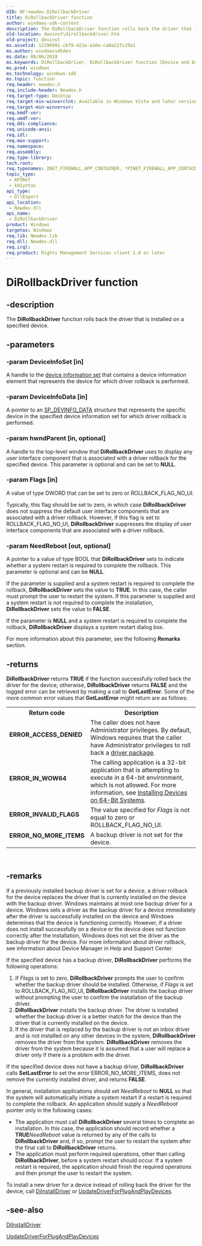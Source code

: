 ```yaml
---
UID: NF:newdev.DiRollbackDriver
title: DiRollbackDriver function
author: windows-sdk-content
description: The DiRollbackDriver function rolls back the driver that is installed on a specified device.
old-location: devinst\dirollbackdriver.htm
old-project: devinst
ms.assetid: 12296991-cbf9-421e-a16e-ca8a22fc29a1
ms.author: windowssdkdev
ms.date: 08/06/2018
ms.keywords: DiRollbackDriver, DiRollbackDriver function [Device and Driver Installation], devinst.dirollbackdriver, di-rtns_982c291b-0aad-475c-ba3a-0e08ab0f584a.xml, newdev/DiRollbackDriver
ms.prod: windows
ms.technology: windows-sdk
ms.topic: function
req.header: newdev.h
req.include-header: Newdev.h
req.target-type: Desktop
req.target-min-winverclnt: Available in Windows Vista and later versions of Windows.
req.target-min-winversvr: 
req.kmdf-ver: 
req.umdf-ver: 
req.ddi-compliance: 
req.unicode-ansi: 
req.idl: 
req.max-support: 
req.namespace: 
req.assembly: 
req.type-library: 
tech.root: 
req.typenames: INET_FIREWALL_APP_CONTAINER, *PINET_FIREWALL_APP_CONTAINER
topic_type:
 - APIRef
 - kbSyntax
api_type:
 - DllExport
api_location:
 - Newdev.dll
api_name:
 - DiRollbackDriver
product: Windows
targetos: Windows
req.lib: Newdev.lib
req.dll: Newdev.dll
req.irql: 
req.product: Rights Management Services client 1.0 or later
---
```


# DiRollbackDriver function


## -description


The <b>DiRollbackDriver</b> function rolls back the driver that is installed on a specified device.


## -parameters




### -param DeviceInfoSet [in]

A handle to the <a href="devinst.device_information_sets">device information set</a> that contains a device information element that represents the device for which driver rollback is performed.


### -param DeviceInfoData [in]

A pointer to an <a href="https://msdn.microsoft.com/library/windows/hardware/ff552344">SP_DEVINFO_DATA</a> structure that represents the specific device in the specified device information set for which driver rollback is performed.


### -param hwndParent [in, optional]

A handle to the top-level window that <b>DiRollbackDriver</b> uses to display any user interface component that is associated with a driver rollback for the specified device. This parameter is optional and can be set to <b>NULL</b>.


### -param Flags [in]

A value of type DWORD that can be set to zero or ROLLBACK_FLAG_NO_UI. 

Typically, this flag should be set to zero, in which case <b>DiRollbackDriver</b> does not suppress the default user interface components that are associated with a driver rollback. However, if this flag is set to ROLLBACK_FLAG_NO_UI, <b>DiRollbackDriver</b> suppresses the display of user interface components that are associated with a driver rollback. 


### -param NeedReboot [out, optional]

A pointer to a value of type BOOL that <b>DiRollbackDriver</b> sets to indicate whether a system restart is required to complete the rollback. This parameter is optional and can be <b>NULL</b>. 

If the parameter is supplied and a system restart is required to complete the rollback, <b>DiRollbackDriver</b> sets the value to <b>TRUE</b>. In this case, the caller must prompt the user to restart the system. If this parameter is supplied and a system restart is not required to complete the installation, <b>DiRollbackDriver</b> sets the value to <b>FALSE</b>. 

If the parameter is <b>NULL</b> and a system restart is required to complete the rollback, <b>DiRollbackDriver</b> displays a system restart dialog box. 

For more information about this parameter, see the following <b>Remarks</b> section. 


## -returns



<b>DiRollbackDriver</b> returns <b>TRUE</b> if the function successfully rolled back the driver for the device; otherwise, <b>DiRollbackDriver</b> returns <b>FALSE</b> and the logged error can be retrieved by making a call to <b>GetLastError</b>. Some of the more common error values that <b>GetLastError</b> might return are as follows:

<table>
<tr>
<th>Return code</th>
<th>Description</th>
</tr>
<tr>
<td width="40%">
<dl>
<dt><b>ERROR_ACCESS_DENIED</b></dt>
</dl>
</td>
<td width="60%">
The caller does not have Administrator privileges. By default, Windows requires that the caller have Administrator privileges to roll back a <a href="https://msdn.microsoft.com/en-us/library/windows/hardware/ff544817">driver package</a>.

</td>
</tr>
<tr>
<td width="40%">
<dl>
<dt><b>ERROR_IN_WOW64</b></dt>
</dl>
</td>
<td width="60%">
The calling application is a 32-bit application that is attempting to execute in a 64-bit environment, which is not allowed. For more information, see <a href="devinst.device_installations_on_64_bit_systems">Installing Devices on 64-Bit Systems</a>.

</td>
</tr>
<tr>
<td width="40%">
<dl>
<dt><b>ERROR_INVALID_FLAGS</b></dt>
</dl>
</td>
<td width="60%">
The value specified for <i>Flags</i> is not equal to zero or ROLLBACK_FLAG_NO_UI.

</td>
</tr>
<tr>
<td width="40%">
<dl>
<dt><b>ERROR_NO_MORE_ITEMS</b></dt>
</dl>
</td>
<td width="60%">
A backup driver is not set for the device.

</td>
</tr>
</table>
 




## -remarks



If a previously installed backup driver is set for a device, a driver rollback for the device replaces the driver that is currently installed on the device with the backup driver. Windows maintains at most one backup driver for a device. Windows sets a driver as the backup driver for a device immediately after the driver is successfully installed on the device and Windows determines that the device is functioning correctly. However, if a driver does not install successfully on a device or the device does not function correctly after the installation, Windows does not set the driver as the backup driver for the device. For more information about driver rollback, see information about Device Manager in Help and Support Center.

If the specified device has a backup driver, <b>DiRollbackDriver</b> performs the following operations:

<ol>
<li>
If <i>Flags</i> is set to zero, <b>DiRollbackDriver</b> prompts the user to confirm whether the backup driver should be installed. Otherwise, if <i>Flags</i> is set to ROLLBACK_FLAG_NO_UI, <b>DiRollbackDriver</b> installs the backup driver without prompting the user to confirm the installation of the backup driver.

</li>
<li>
<b>DiRollbackDriver</b> installs the backup driver. The driver is installed whether the backup driver is a better match for the device than the driver that is currently installed on the device.

</li>
<li>
If the driver that is replaced by the backup driver is not an inbox driver and is not installed on any other devices in the system, <b>DiRollbackDriver</b> removes the driver from the system. <b>DiRollbackDriver</b> removes the driver from the system because it is assumed that a user will replace a driver only if there is a problem with the driver. 

</li>
</ol>
If the specified device does not have a backup driver, <b>DiRollbackDriver</b> calls <b>SetLastError</b> to set the error ERROR_NO_MORE_ITEMS, does not remove the currently installed driver, and returns <b>FALSE</b>.

In general, installation applications should set <i>NeedReboot</i> to <b>NULL</b> so that the system will automatically initiate a system restart if a restart is required to complete the rollback. An application should supply a <i>NeedReboot</i> pointer only in the following cases:

<ul>
<li>
The application must call <b>DiRollbackDriver</b> several times to complete an installation. In this case, the application should record whether a <b>TRUE</b><i>NeedReboot</i> value is returned by any of the calls to <b>DiRollbackDriver</b> and, if so, prompt the user to restart the system after the final call to <b>DiRollbackDriver</b> returns.

</li>
<li>
The application must perform required operations, other than calling <b>DiRollbackDriver</b>, before a system restart should occur. If a system restart is required, the application should finish the required operations and then prompt the user to restart the system. 

</li>
</ul>
To install a new driver for a device instead of rolling back the driver for the device, call <a href="https://msdn.microsoft.com/library/windows/hardware/ff544717">DiInstallDriver</a> or <a href="https://msdn.microsoft.com/library/windows/hardware/ff553534">UpdateDriverForPlugAndPlayDevices</a>.




## -see-also




<a href="https://msdn.microsoft.com/library/windows/hardware/ff544717">DiInstallDriver</a>



<a href="https://msdn.microsoft.com/library/windows/hardware/ff553534">UpdateDriverForPlugAndPlayDevices</a>
 

 

